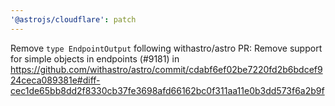 ```yaml
---
'@astrojs/cloudflare': patch
---
```


Remove `type EndpointOutput` following withastro/astro PR: Remove support for simple objects in endpoints (#9181) in https://github.com/withastro/astro/commit/cdabf6ef02be7220fd2b6bdcef924ceca089381e#diff-cec1de65bb8dd2f8330cb37fe3698afd66162bc0f311aa11e0b3dd573f6a2b9f

